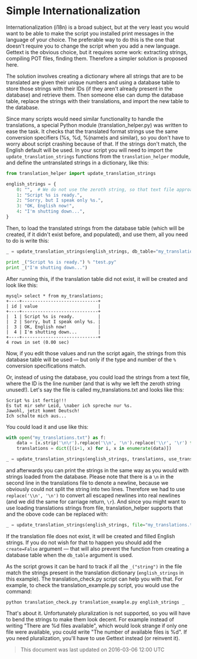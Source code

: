 Simple Internationalization
===========================

Internationalization (i18n) is a broad subject, but at the very least you would want to be able to make the script you installed print messages in the language of your choice. The preferable way to do this is the one that doesn't require you to change the script when you add a new language. Gettext is the obvious choice, but it requires some work: extracting strings, compiling POT files, finding them. Therefore a simpler solution is proposed here.

The solution involves creating a dictionary where all strings that are to be translated are given their unique numbers and using a database table to store those strings with their IDs (if they aren't already present in the database) and retrieve them. Then someone else can dump the database table, replace the strings with their translations, and import the new table to the database.

Since many scripts would need similar functionality to handle the translations, a special Python module (translation_helper.py) was written to ease the task. It checks that the translated format strings use the same conversion specifiers (%s, %d, %(name)s and similar), so you don't have to worry about script crashing because of that. If the strings don't match, the English default will be used. In your script you will need to import the `update_translation_strings` functions from the `translation_helper` module, and define the untranslated strings in a dictionary, like this:

```py
from translation_helper import update_translation_strings

english_strings = {
    0: "",  # We do not use the zeroth string, so that text file approach also works
    1: "Script %s is ready.",
    2: "Sorry, but I speak only %s.",
    3: "OK, English now!",
    4: "I'm shutting down...",
}
```

Then, to load the translated strings from the database table (which will be created, if it didn't exist before, and populated), and use them, all you need to do is write this:

```py
_ = update_translation_strings(english_strings, db_table="my_translations")

print _("Script %s is ready.") % "test.py"
print _("I'm shutting down...")
```

After running this, if the translation table did not exist, it will be created and look like this:

    mysql> select * from my_translations;
    +----+-----------------------------+
    | id | value                       |
    +----+-----------------------------+
    |  1 | Script %s is ready.         |
    |  2 | Sorry, but I speak only %s. |
    |  3 | OK, English now!            |
    |  4 | I'm shutting down...        |
    +----+-----------------------------+
    4 rows in set (0.00 sec)

Now, if you edit those values and run the script again, the strings from this database table will be used — but only if the type and number of the `%` conversion specifications match.

Or, instead of using the database, you could load the strings from a text file, where the ID is the line number (and that is why we left the zeroth string unused!). Let's say the file is called my_translations.txt and looks like this:

    Script %s ist fertig!!!
    Es tut mir sehr Leid, \naber ich spreche nur %s.
    Jawohl, jetzt kommt Deutsch!
    Ich schalte mich aus...

You could load it and use like this:

```py
with open("my_translations.txt") as f:
    data = [x.strip('\n\r').replace('\\n', '\n').replace('\\r', '\r') for x in f.readlines()]
    translations = dict([(i+1, x) for i, x in enumerate(data)])

_ = update_translation_strings(english_strings, translations, use_translated=True)
```

and afterwards you can print the strings in the same way as you would with strings loaded from the database. Please note that there is a `\n` in the second line in the translations file to denote a newline, because we obviously could not split the string into two lines. Therefore we had to use `replace('\\n', '\n')` to convert all escaped newlines into real newlines (and we did the same for carriage return, `\r`). And since you might want to use loading translations strings from file, translation_helper supports that and the obove code can be replaced with:

```py
_ = update_translation_strings(english_strings, file="my_translations.txt")
```

If the translation file does not exist, it will be created and filled English strings. If you do not wish for that to happen you should add the `create=False` argument — that will also prevent the function from creating a database table when the `db_table` argument is used.

As the script grows it can be hard to track if all the `_("string")` in the file match the strings present in the translation dictionary (`english_strings` in this example). The translation_check.py script can help you with that. For example, to check the translation_example.py script, you would use the command:

    python translation_check.py translation_example.py english_strings _

That's about it. Unfortunately pluralization is not supported, so you will have to bend the strings to make them look decent. For example instead of writing "There are %d files available", which would look strange if only one file were available, you could write "The number of available files is %d". If you need pluralization, you'll have to use Gettext instead (or reinvent it).


> This document was last updated on 2016-03-06 12:00 UTC

